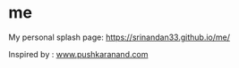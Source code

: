 # me
My personal splash page: https://srinandan33.github.io/me/

Inspired by : www.pushkaranand.com
